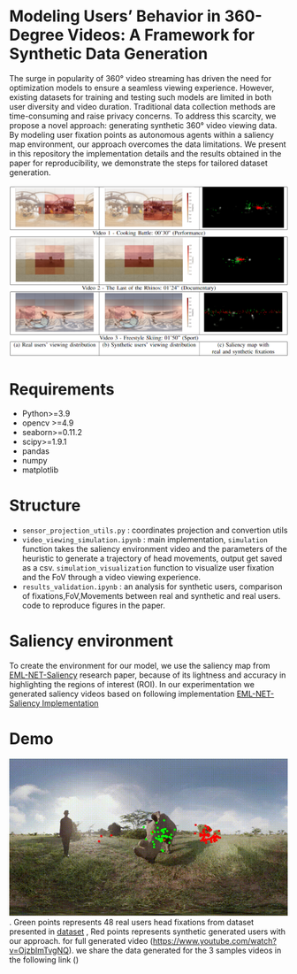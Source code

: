 
# Modeling Users’ Behavior in 360-Degree Videos: A Framework for Synthetic Data Generation

The surge in popularity of 360° video streaming has driven the need for optimization models to ensure a seamless viewing experience. However, existing datasets for training and testing such models are limited in both user diversity and video duration. Traditional data collection methods are time-consuming and raise privacy concerns. To address this scarcity, we propose a novel approach: generating synthetic 360° video viewing data. By modeling user fixation points as autonomous agents within a saliency map environment, our approach overcomes the data limitations. We present in this repository the implementation details and the results obtained in the paper for reproducibility, we demonstrate the steps for tailored dataset generation.

![Comparison between real and synthetic users’ viewing distribution](results.png)

# Requirements
- Python>=3.9
- opencv >=4.9
- seaborn>=0.11.2
- scipy>=1.9.1
- pandas
- numpy
- matplotlib

# Structure
- `sensor_projection_utils.py` : coordinates projection and convertion utils
- `video_viewing_simulation.ipynb` : main implementation, `simulation` function takes the saliency environment video and the parameters of the heuristic to generate a trajectory of head movements, output get saved as a csv. `simulation_visualization` function to visualize user fixation and the FoV through a video viewing experience. 
- `results_validation.ipynb` : an analysis for synthetic users, comparison of fixations,FoV,Movements between real and synthetic and real users. code to reproduce figures in the paper.

# Saliency environment
To create the environment for our model, we use the saliency map from [EML-NET-Saliency](https://arxiv.org/abs/1805.01047) research paper, because of its lightness and accuracy in highlighting the regions of interest (ROI). In our experimentation we generated saliency videos based on following implementation [EML-NET-Saliency Implementation](https://github.com/SenJia/EML-NET-Saliency)

# Demo
![The last of Rhino](demo.gif). 
Green points represents  48 real users head fixations from dataset presented in [dataset](https://wuchlei-thu.github.io/) , Red points represents synthetic generated users with our approach. 
for full generated video (https://www.youtube.com/watch?v=OjzbImTvgNQ).
we share the data generated for the 3 samples videos in the following link () 